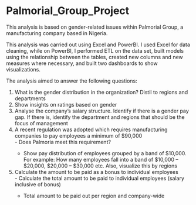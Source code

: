 # Palmorial_Group_Project
This analysis is based on gender-related issues within Palmorial Group, a manufacturing company based in Nigeria.

This analysis was carried out using Excel and PowerBI. I used Excel for data cleaning, while on PowerBI, I performed ETL on the data set, built models using the relationship between the tables, created new columns and new measures where necessary, and built two dashboards to show visualizations.

The analysis aimed to answer the following questions:

<ol>
   <li>What is the gender distribution in the organization? Distil to
regions and departments</li>
  <li>Show insights on ratings based on gender</li>
  <li>Analyse the company’s salary structure. Identify if there is a
gender pay gap. If there is, identify the department and
regions that should be the focus of management</li>
  <li>A recent regulation was adopted which requires
manufacturing companies to pay employees a minimum of
$90,000</li>
- Does Palmoria meet this requirement?
   
- Show pay distribution of employees grouped by a band of
$10,000. For example: How many employees fall into a band of
$10,000 – $20,000, $20,000 – $30,000 etc. Also, visualize this
by regions
<li> Calculate the amount to be paid as a bonus to individual
employees</li>
- Calculate the total amount to be paid to individual employees
(salary inclusive of bonus)
   
- Total amount to be paid out per region and company-wide


